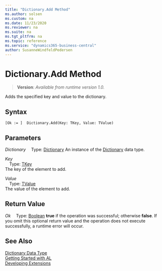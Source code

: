 ```yaml
---
title: "Dictionary.Add Method"
ms.author: solsen
ms.custom: na
ms.date: 11/23/2020
ms.reviewer: na
ms.suite: na
ms.tgt_pltfrm: na
ms.topic: reference
ms.service: "dynamics365-business-central"
author: SusanneWindfeldPedersen
---
```

[//]: # (START>DO_NOT_EDIT)
[//]: # (IMPORTANT:Do not edit any of the content between here and the END>DO_NOT_EDIT.)
[//]: # (Any modifications should be made in the .xml files in the ModernDev repo.)
# Dictionary.Add Method
> **Version**: _Available from runtime version 1.0._

Adds the specified key and value to the dictionary.


## Syntax
```
[Ok := ]  Dictionary.Add(Key: TKey, Value: TValue)
```
## Parameters
*Dictionary*
&emsp;Type: [Dictionary](dictionary-data-type.md)
An instance of the [Dictionary](dictionary-data-type.md) data type.

*Key*  
&emsp;Type: [TKey](dictionary-data-type.md)  
The key of the element to add.
        
*Value*  
&emsp;Type: [TValue](dictionary-data-type.md)  
The value of the element to add.  


## Return Value
*Ok*
&emsp;Type: [Boolean](../boolean/boolean-data-type.md)
**true** if the operation was successful; otherwise **false**.   If you omit this optional return value and the operation does not execute successfully, a runtime error will occur.  


[//]: # (IMPORTANT: END>DO_NOT_EDIT)
## See Also
[Dictionary Data Type](dictionary-data-type.md)  
[Getting Started with AL](../../devenv-get-started.md)  
[Developing Extensions](../../devenv-dev-overview.md)